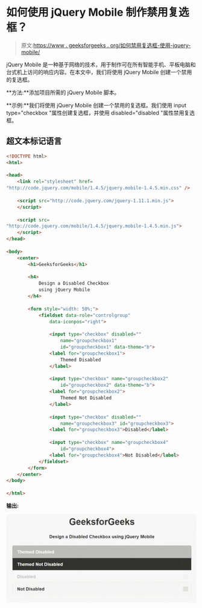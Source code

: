 # 如何使用 jQuery Mobile 制作禁用复选框？

> 原文:[https://www . geeksforgeeks . org/如何禁用复选框-使用-jquery-mobile/](https://www.geeksforgeeks.org/how-to-make-a-disabled-checkbox-using-jquery-mobile/)

jQuery Mobile 是一种基于网络的技术，用于制作可在所有智能手机、平板电脑和台式机上访问的响应内容。在本文中，我们将使用 jQuery Mobile 创建一个禁用的复选框。

**方法:**添加项目所需的 jQuery Mobile 脚本。

> <link rel="”stylesheet”" href="”http://code.jquery.com/mobile/1.4.5/jquery.mobile-1.4.5.min.css”">

**示例:**我们将使用 jQuery Mobile 创建一个禁用的复选框。我们使用 input type="checkbox "属性创建复选框，并使用 disabled="disabled "属性禁用复选框。

## 超文本标记语言

```html
<!DOCTYPE html>
<html>

<head>
    <link rel="stylesheet" href=
"http://code.jquery.com/mobile/1.4.5/jquery.mobile-1.4.5.min.css" />

    <script src="http://code.jquery.com/jquery-1.11.1.min.js">
    </script>

    <script src=
"http://code.jquery.com/mobile/1.4.5/jquery.mobile-1.4.5.min.js">
    </script>
</head>

<body>
    <center>
        <h1>GeeksforGeeks</h1>

        <h4>
            Design a Disabled Checkbox
            using jQuery Mobile
        </h4>

        <form style="width: 50%;">
            <fieldset data-role="controlgroup" 
                data-iconpos="right">

                <input type="checkbox" disabled="" 
                    name="groupcheckbox1" 
                    id="groupcheckbox1" data-theme="b">
                <label for="groupcheckbox1">
                    Themed Disabled
                </label>

                <input type="checkbox" name="groupcheckbox2" 
                    id="groupcheckbox2" data-theme="b">
                <label for="groupcheckbox2">
                    Themed Not Disabled
                </label>

                <input type="checkbox" disabled="" 
                    name="groupcheckbox3" id="groupcheckbox3">
                <label for="groupcheckbox3">Disabled</label>

                <input type="checkbox" name="groupcheckbox4" 
                    id="groupcheckbox4">
                <label for="groupcheckbox4">Not Disabled</label>
            </fieldset>
        </form>
    </center>
</body>

</html>
```

**输出:**

![](img/f125c92e2b4d7019863fa075551e1627.png)